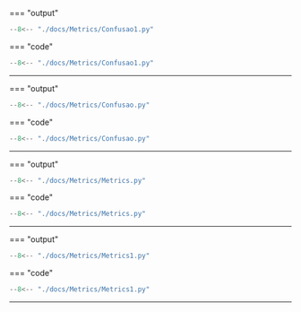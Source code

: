 
=== "output"
   ``` python exec="on" html="1"
   --8<-- "./docs/Metrics/Confusao1.py"
   ```

=== "code"
   ``` python exec="off"
   --8<-- "./docs/Metrics/Confusao1.py"
   ```


------------------------------------------------------------------------------------------------------

=== "output"
   ``` python exec="on" html="1"
   --8<-- "./docs/Metrics/Confusao.py"
   ```

=== "code"
   ``` python exec="off"
   --8<-- "./docs/Metrics/Confusao.py"
   ```


------------------------------------------------------------------------------------------------------

=== "output"
   ``` python exec="on" html="1"
   --8<-- "./docs/Metrics/Metrics.py"
   ```

=== "code"
   ``` python exec="off"
   --8<-- "./docs/Metrics/Metrics.py"
   ```

------------------------------------------------------------------------------------------------------

=== "output"
   ``` python exec="on" html="1"
   --8<-- "./docs/Metrics/Metrics1.py"
   ```

=== "code"
   ``` python exec="off"
   --8<-- "./docs/Metrics/Metrics1.py"
   ```


------------------------------------------------------------------------------------------------------


